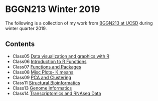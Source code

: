 # BGGN213 Winter 2019

The following is a collection of my work from [BGGN213 at UCSD](https://bioboot.github.io/bggn213_W19/) during winter quarter 2019.

## Contents
- Class05 [Data visualization and graphics with R](https://github.com/katekazane/bggn213/blob/master/class05/class05.md)
- Class06 [Introduction to R Functions](https://github.com/katekazane/bggn213/blob/master/class06/class06.md)
- Class07 [Functions and Packages](https://github.com/katekazane/bggn213/blob/master/class07/Class_7.md)
- Class08 [Misc Plots- K means](https://github.com/katekazane/bggn213/blob/master/class08/Class_8.md)
- Class09 [PCA and Clustering](https://github.com/katekazane/bggn213/blob/master/class09/class09.md)
- Class11 [Structural Bioinformatics](https://github.com/katekazane/bggn213/blob/master/class11/Class_11.md)
- Class13 [Genome Informatics](https://github.com/katekazane/bggn213/blob/master/class13/Class_13.md)
- Class14 [Transcriptomics and RNAseq Data](https://github.com/katekazane/bggn213/blob/master/class14/Class_14.md)

